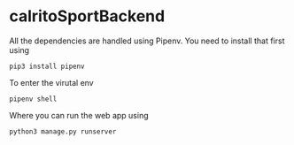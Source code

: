 # calritoSportBackend


All the dependencies are handled using Pipenv. You need to install that first using
```
pip3 install pipenv
``` 
To enter the virutal env
```
pipenv shell
```
Where you can run the web app using
```
python3 manage.py runserver
```
